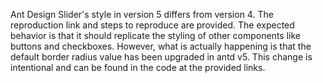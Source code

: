 Ant Design Slider's style in version 5 differs from version 4. The reproduction link and steps to reproduce are provided. The expected behavior is that it should replicate the styling of other components like buttons and checkboxes. However, what is actually happening is that the default border radius value has been upgraded in antd v5. This change is intentional and can be found in the code at the provided links.
